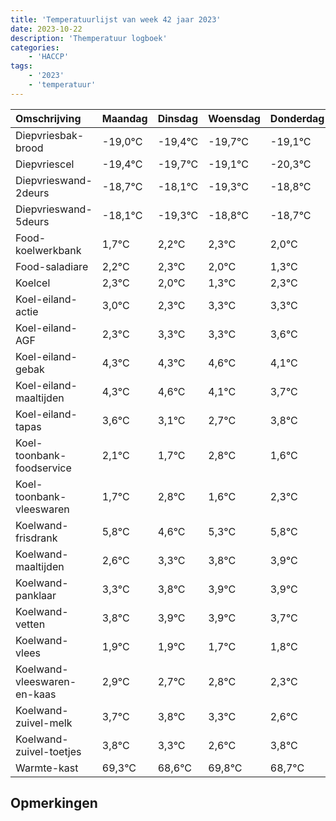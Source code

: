 ```yaml
---
title: 'Temperatuurlijst van week 42 jaar 2023'
date: 2023-10-22
description: 'Themperatuur logboek'
categories:
    - 'HACCP'
tags:
    - '2023'
    - 'temperatuur'
---
```

|Omschrijving|Maandag|Dinsdag|Woensdag|Donderdag|Vrijdag|Zaterdag|Zondag|
|:---|:---|:---|:---|:---|:---|:---|:---|
|Diepvriesbak-brood|-19,0°C|-19,4°C|-19,7°C|-19,1°C|-20,3°C|-19,8°C|-19,7°C|
|Diepvriescel|-19,4°C|-19,7°C|-19,1°C|-20,3°C|-19,8°C|-19,7°C|-20,0°C|
|Diepvrieswand-2deurs|-18,7°C|-18,1°C|-19,3°C|-18,8°C|-18,7°C|-19,0°C|-19,7°C|
|Diepvrieswand-5deurs|-18,1°C|-19,3°C|-18,8°C|-18,7°C|-19,0°C|-19,7°C|-18,7°C|
|Food-koelwerkbank|1,7°C|2,2°C|2,3°C|2,0°C|1,3°C|2,3°C|2,3°C|
|Food-saladiare|2,2°C|2,3°C|2,0°C|1,3°C|2,3°C|2,3°C|2,6°C|
|Koelcel|2,3°C|2,0°C|1,3°C|2,3°C|2,3°C|2,6°C|2,1°C|
|Koel-eiland-actie|3,0°C|2,3°C|3,3°C|3,3°C|3,6°C|3,1°C|2,7°C|
|Koel-eiland-AGF|2,3°C|3,3°C|3,3°C|3,6°C|3,1°C|2,7°C|3,8°C|
|Koel-eiland-gebak|4,3°C|4,3°C|4,6°C|4,1°C|3,7°C|4,8°C|3,6°C|
|Koel-eiland-maaltijden|4,3°C|4,6°C|4,1°C|3,7°C|4,8°C|3,6°C|4,3°C|
|Koel-eiland-tapas|3,6°C|3,1°C|2,7°C|3,8°C|2,6°C|3,3°C|3,8°C|
|Koel-toonbank-foodservice|2,1°C|1,7°C|2,8°C|1,6°C|2,3°C|2,8°C|2,9°C|
|Koel-toonbank-vleeswaren|1,7°C|2,8°C|1,6°C|2,3°C|2,8°C|2,9°C|2,9°C|
|Koelwand-frisdrank|5,8°C|4,6°C|5,3°C|5,8°C|5,9°C|5,9°C|5,7°C|
|Koelwand-maaltijden|2,6°C|3,3°C|3,8°C|3,9°C|3,9°C|3,7°C|3,8°C|
|Koelwand-panklaar|3,3°C|3,8°C|3,9°C|3,9°C|3,7°C|3,8°C|3,3°C|
|Koelwand-vetten|3,8°C|3,9°C|3,9°C|3,7°C|3,8°C|3,3°C|2,6°C|
|Koelwand-vlees|1,9°C|1,9°C|1,7°C|1,8°C|1,3°C|0,6°C|1,8°C|
|Koelwand-vleeswaren-en-kaas|2,9°C|2,7°C|2,8°C|2,3°C|1,6°C|2,8°C|1,7°C|
|Koelwand-zuivel-melk|3,7°C|3,8°C|3,3°C|2,6°C|3,8°C|2,7°C|3,5°C|
|Koelwand-zuivel-toetjes|3,8°C|3,3°C|2,6°C|3,8°C|2,7°C|3,5°C|3,1°C|
|Warmte-kast|69,3°C|68,6°C|69,8°C|68,7°C|69,5°C|69,1°C|69,6°C|

## Opmerkingen


